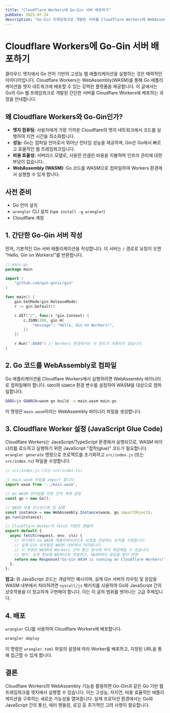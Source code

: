 ```yaml
---
title: "Cloudflare Workers에 Go-Gin 서버 배포하기"
pubDate: 2025-07-24
description: "Go-Gin 프레임워크로 개발된 서버를 Cloudflare Workers에 WebAssembly(WASM)를 이용하여 배포하는 방법을 알아봅니다."
---
```


# Cloudflare Workers에 Go-Gin 서버 배포하기

클라우드 엣지에서 Go 언어 기반의 고성능 웹 애플리케이션을 실행하는 것은 매력적인 아이디어입니다. Cloudflare Workers는 WebAssembly(WASM)를 통해 Go 애플리케이션을 엣지 네트워크에 배포할 수 있는 강력한 플랫폼을 제공합니다. 이 글에서는 Go의 Gin 웹 프레임워크로 개발된 간단한 서버를 Cloudflare Workers에 배포하는 과정을 안내합니다.

## 왜 Cloudflare Workers와 Go-Gin인가?

*   **엣지 컴퓨팅:** 사용자에게 가장 가까운 Cloudflare의 엣지 네트워크에서 코드를 실행하여 지연 시간을 최소화합니다.
*   **성능:** Go는 컴파일 언어로서 뛰어난 런타임 성능을 제공하며, Gin은 Go에서 빠르고 효율적인 웹 프레임워크입니다.
*   **비용 효율성:** 서버리스 모델로, 사용한 만큼만 비용을 지불하며 인프라 관리에 대한 부담이 없습니다.
*   **WebAssembly (WASM):** Go 코드를 WASM으로 컴파일하여 Workers 환경에서 실행할 수 있게 합니다.

## 사전 준비

*   Go 언어 설치
*   `wrangler` CLI 설치 (`npm install -g wrangler`)
*   Cloudflare 계정

## 1. 간단한 Go-Gin 서버 작성

먼저, 기본적인 Gin 서버 애플리케이션을 작성합니다. 이 서버는 `/` 경로로 요청이 오면 "Hello, Gin on Workers!"를 반환합니다.

```go
// main.go
package main

import (
	"github.com/gin-gonic/gin"
)

func main() {
	gin.SetMode(gin.ReleaseMode)
	r := gin.Default()

	r.GET("/", func(c *gin.Context) {
		c.JSON(200, gin.H{
			"message": "Hello, Gin on Workers!",
		})
	})

	r.Run(":8080") // Workers 환경에서는 이 포트가 사용되지 않습니다.
}
```

## 2. Go 코드를 WebAssembly로 컴파일

Go 애플리케이션을 Cloudflare Workers에서 실행하려면 WebAssembly 바이너리로 컴파일해야 합니다. `GOOS`와 `GOARCH` 환경 변수를 설정하여 WASM을 대상으로 컴파일합니다.

```bash
GOOS=js GOARCH=wasm go build -o main.wasm main.go
```

이 명령은 `main.wasm`이라는 WebAssembly 바이너리 파일을 생성합니다.

## 3. Cloudflare Worker 설정 (JavaScript Glue Code)

Cloudflare Workers는 JavaScript/TypeScript 환경에서 실행되므로, WASM 바이너리를 로드하고 실행하기 위한 JavaScript "접착(glue)" 코드가 필요합니다. `wrangler generate` 명령으로 프로젝트를 초기화하고 `src/index.js` (또는 `src/index.ts`) 파일을 수정합니다.

```javascript
// src/index.js (또는 src/index.ts)

// main.wasm 파일을 import 합니다.
import wasm from '../main.wasm';

// Go WASM 런타임을 위한 전역 객체 설정
const go = new Go();

// WASM 모듈 인스턴스화 및 실행
const instance = new WebAssembly.Instance(wasm, go.importObject);
go.run(instance);

// Cloudflare Worker의 fetch 이벤트 핸들러
export default {
  async fetch(request, env, ctx) {
    // 여기에서 Go WASM 애플리케이션으로 요청을 전달하는 로직을 구현합니다.
    // 실제 Gin 라우팅은 WASM 내부에서 처리됩니다.
    // 이 부분은 WASM과 Workers 간의 통신 방식에 따라 복잡해질 수 있습니다.
    // 예시: 요청 정보를 WASM으로 전달하고, WASM에서 응답을 받아 반환
    return new Response("Go-Gin WASM is running on Cloudflare Workers!", { status: 200 });
  },
};
```

**참고:** 위 JavaScript 코드는 개념적인 예시이며, 실제 Gin 서버의 라우팅 및 응답을 WASM 내부에서 처리하려면 `syscall/js` 패키지를 사용하여 Go와 JavaScript 간의 상호작용을 더 정교하게 구현해야 합니다. 이는 이 글의 범위를 벗어나는 고급 주제입니다.

## 4. 배포

`wrangler` CLI를 사용하여 Cloudflare Workers에 배포합니다.

```bash
wrangler deploy
```

이 명령은 `wrangler.toml` 파일의 설정에 따라 Worker를 배포하고, 지정된 URL을 통해 접근할 수 있게 합니다.

## 결론

Cloudflare Workers의 WebAssembly 기능을 활용하면 Go-Gin과 같은 Go 기반 웹 프레임워크를 엣지에서 실행할 수 있습니다. 이는 고성능, 저지연, 비용 효율적인 애플리케이션을 구축하는 새로운 가능성을 열어줍니다. 실제 프로덕션 환경에서는 Go와 JavaScript 간의 통신, 에러 핸들링, 로깅 등 추가적인 고려 사항이 필요합니다.